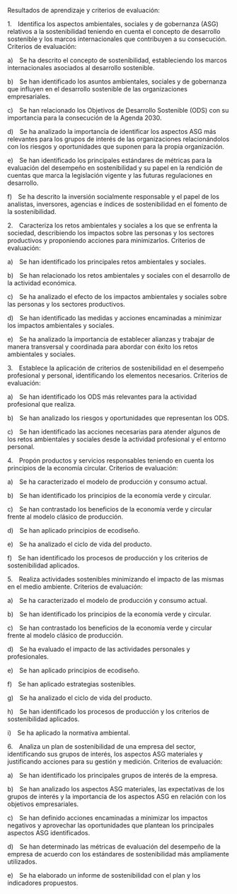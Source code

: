 Resultados de aprendizaje y criterios de evaluación:

1. Identifica los aspectos ambientales, sociales y de gobernanza (ASG) relativos a la sostenibilidad teniendo en cuenta el concepto de desarrollo sostenible y los marcos internacionales que contribuyen a su consecución. Criterios de evaluación:

a) Se ha descrito el concepto de sostenibilidad, estableciendo los marcos internacionales asociados al desarrollo sostenible.

b) Se han identificado los asuntos ambientales, sociales y de gobernanza que influyen en el desarrollo sostenible de las organizaciones empresariales.

c) Se han relacionado los Objetivos de Desarrollo Sostenible (ODS) con su importancia para la consecución de la Agenda 2030.

d) Se ha analizado la importancia de identificar los aspectos ASG más relevantes para los grupos de interés de las organizaciones relacionándolos con los riesgos y oportunidades que suponen para la propia organización.

e) Se han identificado los principales estándares de métricas para la evaluación del desempeño en sostenibilidad y su papel en la rendición de cuentas que marca la legislación vigente y las futuras regulaciones en desarrollo.

f) Se ha descrito la inversión socialmente responsable y el papel de los analistas, inversores, agencias e índices de sostenibilidad en el fomento de la sostenibilidad.

2. Caracteriza los retos ambientales y sociales a los que se enfrenta la sociedad, describiendo los impactos sobre las personas y los sectores productivos y proponiendo acciones para minimizarlos. Criterios de evaluación:

a) Se han identificado los principales retos ambientales y sociales.

b) Se han relacionado los retos ambientales y sociales con el desarrollo de la actividad económica.

c) Se ha analizado el efecto de los impactos ambientales y sociales sobre las personas y los sectores productivos.

d) Se han identificado las medidas y acciones encaminadas a minimizar los impactos ambientales y sociales.

e) Se ha analizado la importancia de establecer alianzas y trabajar de manera transversal y coordinada para abordar con éxito los retos ambientales y sociales.

3. Establece la aplicación de criterios de sostenibilidad en el desempeño profesional y personal, identificando los elementos necesarios. Criterios de evaluación:

a) Se han identificado los ODS más relevantes para la actividad profesional que realiza.

b) Se han analizado los riesgos y oportunidades que representan los ODS.

c) Se han identificado las acciones necesarias para atender algunos de los retos ambientales y sociales desde la actividad profesional y el entorno personal.

4. Propón productos y servicios responsables teniendo en cuenta los principios de la economía circular. Criterios de evaluación:

a) Se ha caracterizado el modelo de producción y consumo actual.

b) Se han identificado los principios de la economía verde y circular.

c) Se han contrastado los beneficios de la economía verde y circular frente al modelo clásico de producción.

d) Se han aplicado principios de ecodiseño.

e) Se ha analizado el ciclo de vida del producto.

f) Se han identificado los procesos de producción y los criterios de sostenibilidad aplicados.

5. Realiza actividades sostenibles minimizando el impacto de las mismas en el medio ambiente. Criterios de evaluación:

a) Se ha caracterizado el modelo de producción y consumo actual.

b) Se han identificado los principios de la economía verde y circular.

c) Se han contrastado los beneficios de la economía verde y circular frente al modelo clásico de producción.

d) Se ha evaluado el impacto de las actividades personales y profesionales.

e) Se han aplicado principios de ecodiseño.

f) Se han aplicado estrategias sostenibles.

g) Se ha analizado el ciclo de vida del producto.

h) Se han identificado los procesos de producción y los criterios de sostenibilidad aplicados.

i) Se ha aplicado la normativa ambiental.

6. Analiza un plan de sostenibilidad de una empresa del sector, identificando sus grupos de interés, los aspectos ASG materiales y justificando acciones para su gestión y medición. Criterios de evaluación:

a) Se han identificado los principales grupos de interés de la empresa.

b) Se han analizado los aspectos ASG materiales, las expectativas de los grupos de interés y la importancia de los aspectos ASG en relación con los objetivos empresariales.

c) Se han definido acciones encaminadas a minimizar los impactos negativos y aprovechar las oportunidades que plantean los principales aspectos ASG identificados.

d) Se han determinado las métricas de evaluación del desempeño de la empresa de acuerdo con los estándares de sostenibilidad más ampliamente utilizados.

e) Se ha elaborado un informe de sostenibilidad con el plan y los indicadores propuestos.

